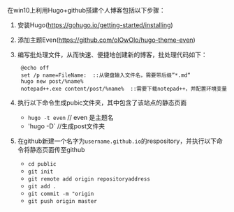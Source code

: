 在win10上利用Hugo+github搭建个人博客包括以下步骤：
1. 安装Hugo(https://gohugo.io/getting-started/installing)
2. 添加主题Even(https://github.com/olOwOlo/hugo-theme-even)
3. 编写批处理文件，从而快速、便捷地创建新的博客，批处理代码如下：

		@echo off
		set /p name=FileName:  ::从键盘输入文件名，需要带后缀”*.md“
		hugo new post/%name%   
		notepad++.exe content/post/%name%  ::需要下载notepad++，并配置环境变量

4. 执行以下命令生成pubic文件夹，其中包含了该站点的静态页面
	- `hugo -t even`  // even 是主题名
	- 'hugo -D` //生成post文件夹
5. 在github新建一个名字为`username.github.io`的respository，并执行以下命令将静态页面传至github
	- `cd public`
	- `git init`
	- `git remote add origin repositoryaddress`
	- `git add .`
	- `git commit -m "origin`
	- `git push origin master`	